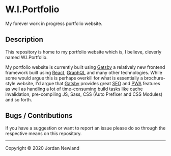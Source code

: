 # W.I.Portfolio

My forever work in progress portfolio website.

## Description

This repository is home to my portfolio website which is, I believe, cleverly named W.I.Portfolio.

My portfolio website is currently built using [Gatsby](https://gatsbyjs.org/) a relatively new frontend framework built using [React](https://reactjs.org/), [GraphQL](https://graphql.org) and many other technologies. While some would argue this is perhaps overkill for what is essentially a brochure-style website, I'd argue that [Gatsby](https://gatsbyjs.org/) provides great [SEO](https://en.wikipedia.org/wiki/Search_engine_optimization) and [PWA](https://en.wikipedia.org/wiki/Progressive_web_application) features as well as handling a lot of time-consuming build tasks like cache invalidation, pre-compiling JS, Sass, CSS (Auto Prefixer and CSS Modules) and so forth.

## Bugs / Contributions

If you have a suggestion or want to report an issue please do so through the respective means on this repository.

---

Copyright &copy; 2020 Jordan Newland
